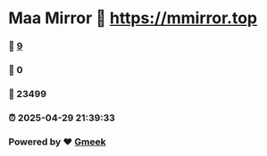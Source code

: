 # Maa Mirror :link: https://mmirror.top 
### :page_facing_up: [9](https://mmirror.top/tag.html) 
### :speech_balloon: 0 
### :hibiscus: 23499 
### :alarm_clock: 2025-04-29 21:39:33 
### Powered by :heart: [Gmeek](https://github.com/Meekdai/Gmeek)
